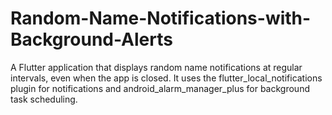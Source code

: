 # Random-Name-Notifications-with-Background-Alerts
A Flutter application that displays random name notifications at regular intervals, even when the app is closed. It uses the flutter_local_notifications plugin for notifications and android_alarm_manager_plus for background task scheduling.

